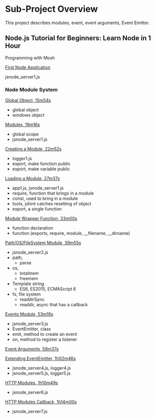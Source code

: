 # Sub-Project Overview

This project describes modules, event, event arguments, Event Emitter.

## Node.js Tutorial for Beginners: Learn Node in 1 Hour
Programming with Mosh 

[First Node Application](https://www.youtube.com/watch?v=TlB_eWDSMt4&t=13m39s) 

jsnode_server1.js

### Node Module System 

[Global Object, 15m54s](http://www.youtube.com/watch?v=TlB_eWDSMt4&t=15m54s) 
* global object
* windows object

[Modules, 19m16s](http://www.youtube.com/watch?v=TlB_eWDSMt4&t=19m16s) 
* global scope
* jsnode_server1.js

[Creating a Module, 22m52s](http://www.youtube.com/watch?v=TlB_eWDSMt4&t=22m52s) 
* logger1.js
* export, make function public
* export, make variable public

[Loading a Module, 27m37s](http://www.youtube.com/watch?v=TlB_eWDSMt4&t=27m37s) 
* app1.js, jsnode_server1.js
* require, function that brings in a module
* const, used to bring in a module
* tools, jshint catches resetting of object
* export, a single function

[Module Wrapper Function, 33m00s](http://www.youtube.com/watch?v=TlB_eWDSMt4&t=33m00s) 
* function declaration
* function (exports, require, module, __filename, __dirname)

[Path/OS/FileSystem Module, 39m55s](http://www.youtube.com/watch?v=TlB_eWDSMt4&t=39m55s) 
* jsnode_server2.js
* path,
  * parse
* os,
  * totalmem
  * freemem
* Template string
  * ES6, ES2015, ECMAScript 6
* fs, file system
  * readdirSync
  * readdir, async that has a callback

[Events Module, 53m19s](http://www.youtube.com/watch?v=TlB_eWDSMt4&t=53m19s) 
* jsnode_server3.js
* EventEmitter, class
* emit, method to create an event
* on, method to register a listener

[Event Arguments, 59m37s](http://www.youtube.com/watch?v=TlB_eWDSMt4&t=59m37s) 

[Extending EventEmitter, 1h02m46s](http://www.youtube.com/watch?v=TlB_eWDSMt4&t=1h02m46s) 
* jsnode_server4.js, logger4.js
* jsnode_server5.js, logger5.js

[HTTP Modules, 1h10m49s](http://www.youtube.com/watch?v=TlB_eWDSMt4&t=1h10m49s) 
* jsnode_server6.js

[HTTP Modules Callback, 1h14m00s](http://www.youtube.com/watch?v=TlB_eWDSMt4&t=1h14m00s) 
* jsnode_server7.js

